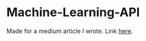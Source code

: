 # Machine-Learning-API
Made for a medium article I wrote. Link [here](https://towardsdatascience.com/building-a-machine-learning-web-application-using-flask-29fa9ea11dac).